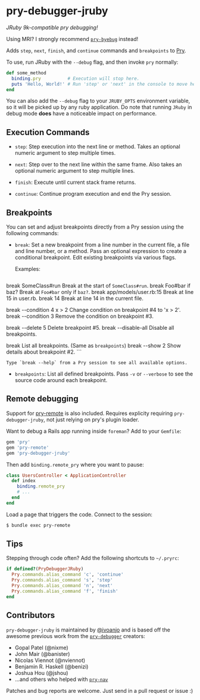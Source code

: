 # pry-debugger-jruby

_JRuby 9k-compatible pry debugging!_

Using MRI? I strongly recommend [`pry-byebug`](https://github.com/deivid-rodriguez/pry-byebug) instead!

Adds `step`, `next`, `finish`, and `continue` commands and `breakpoints` to [Pry](http://pry.github.com).

To use, run JRuby with the `--debug` flag, and then invoke `pry` normally:

```ruby
def some_method
  binding.pry          # Execution will stop here.
  puts 'Hello, World!' # Run 'step' or 'next' in the console to move here.
end
```

You can also add the `--debug` flag to your `JRUBY_OPTS` environment variable, so it will be picked up by any ruby application. Do note that running `JRuby` in debug mode **does** have a noticeable impact on performance.

## Execution Commands

* `step`: Step execution into the next line or method. Takes an optional numeric argument to step multiple times.

* `next`: Step over to the next line within the same frame. Also takes an optional numeric argument to step multiple lines.

* `finish`: Execute until current stack frame returns.

* `continue`: Continue program execution and end the Pry session.

## Breakpoints

You can set and adjust breakpoints directly from a Pry session using the following commands:

* `break`: Set a new breakpoint from a line number in the current file, a file and line number, or a method. Pass an optional expression to create a conditional breakpoint. Edit existing breakpoints via various flags.

    Examples:

    ```ruby
break SomeClass#run            Break at the start of `SomeClass#run`.
break Foo#bar if baz?          Break at `Foo#bar` only if `baz?`.
break app/models/user.rb:15    Break at line 15 in user.rb.
break 14                       Break at line 14 in the current file.

break --condition 4 x > 2      Change condition on breakpoint #4 to 'x > 2'.
break --condition 3            Remove the condition on breakpoint #3.

break --delete 5               Delete breakpoint #5.
break --disable-all            Disable all breakpoints.

break                          List all breakpoints. (Same as `breakpoints`)
break --show 2                 Show details about breakpoint #2.
    ```

    Type `break --help` from a Pry session to see all available options.

* `breakpoints`: List all defined breakpoints. Pass `-v` or `--verbose` to see the source code around each breakpoint.

## Remote debugging

Support for [pry-remote](https://github.com/Mon-Ouie/pry-remote) is also included. Requires explicity requiring `pry-debugger-jruby`, not just relying on pry's plugin loader.

Want to debug a Rails app running inside `foreman`? Add to your `Gemfile`:

```ruby
gem 'pry'
gem 'pry-remote'
gem 'pry-debugger-jruby'
```

Then add `binding.remote_pry` where you want to pause:

```ruby
class UsersController < ApplicationController
  def index
    binding.remote_pry
    # ...
  end
end
```

Load a page that triggers the code. Connect to the session:

```bash
$ bundle exec pry-remote
```

## Tips

Stepping through code often? Add the following shortcuts to `~/.pryrc`:

```ruby
if defined?(PryDebuggerJRuby)
  Pry.commands.alias_command 'c', 'continue'
  Pry.commands.alias_command 's', 'step'
  Pry.commands.alias_command 'n', 'next'
  Pry.commands.alias_command 'f', 'finish'
end
```

## Contributors

`pry-debugger-jruby` is maintained by [@ivoanjo](https://github.com/ivoanjo/) and is based off the awesome previous work from the [`pry-debugger`](https://github.com/nixme/pry-debugger) creators:

* Gopal Patel (@nixme)
* John Mair (@banister)
* Nicolas Viennot (@nviennot)
* Benjamin R. Haskell (@benizi)
* Joshua Hou (@jshou)
* ...and others who helped with [`pry-nav`](https://github.com/nixme/pry-nav)

Patches and bug reports are welcome. Just send in a pull request or issue :)

